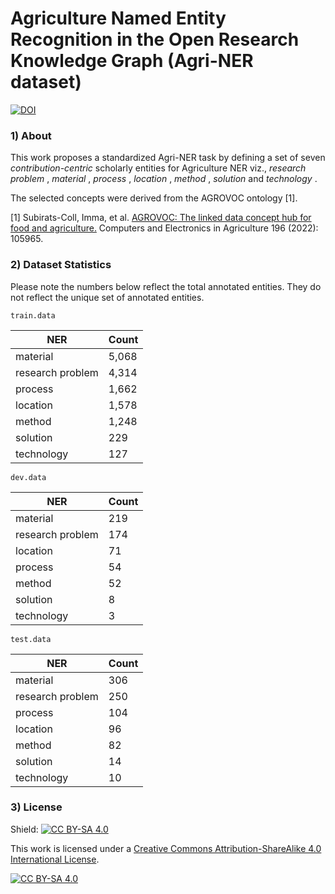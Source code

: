 # Agriculture Named Entity Recognition in the Open Research Knowledge Graph (Agri-NER dataset)

[![DOI](https://zenodo.org/badge/548976004.svg)](https://zenodo.org/badge/latestdoi/548976004)

### 1) About

This work proposes a standardized Agri-NER task by defining a set of seven _contribution-centric_ scholarly
entities for Agriculture NER viz., _research problem_ , _material_ , _process_ , _location_ ,
_method_ , _solution_ and _technology_ . 

The selected concepts were derived from the AGROVOC ontology [1].

[1] Subirats-Coll, Imma, et al. [AGROVOC: The linked data concept hub for food and agriculture.](https://doi.org/10.1016/j.compag.2020.105965) Computers and Electronics in Agriculture 196 (2022): 105965.

### 2) Dataset Statistics

Please note the numbers below reflect the total annotated entities. They do not reflect the unique set of annotated entities.

`train.data`

| NER | Count |
| --- | --- |
| material | 5,068 |
| research problem | 4,314 |
| process | 1,662 |
| location | 1,578 |
| method | 1,248 |
| solution | 229 |
| technology | 127 |

`dev.data`

| NER | Count |
| --- | --- |
| material | 219 |
| research problem | 174 |
| location | 71 |
| process | 54 |
| method | 52 |
| solution | 8 |
| technology | 3 |

`test.data`

| NER | Count |
| --- | --- |
| material | 306 |
| research problem | 250 |
| process | 104 |
| location | 96 |
| method | 82 |
| solution | 14 |
| technology | 10 |


### 3) License

Shield: [![CC BY-SA 4.0][cc-by-sa-shield]][cc-by-sa]

This work is licensed under a
[Creative Commons Attribution-ShareAlike 4.0 International License][cc-by-sa].

[![CC BY-SA 4.0][cc-by-sa-image]][cc-by-sa]

[cc-by-sa]: http://creativecommons.org/licenses/by-sa/4.0/
[cc-by-sa-image]: https://licensebuttons.net/l/by-sa/4.0/88x31.png
[cc-by-sa-shield]: https://img.shields.io/badge/License-CC%20BY--SA%204.0-lightgrey.svg